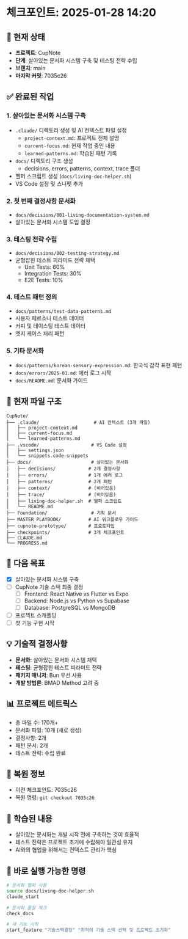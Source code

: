 # 체크포인트: 2025-01-28 14:20

## 📍 현재 상태

- **프로젝트**: CupNote
- **단계**: 살아있는 문서화 시스템 구축 및 테스팅 전략 수립
- **브랜치**: main
- **마지막 커밋**: 7035c26

## ✅ 완료된 작업

### 1. 살아있는 문서화 시스템 구축

- `.claude/` 디렉토리 생성 및 AI 컨텍스트 파일 설정
  - `project-context.md`: 프로젝트 전체 설명
  - `current-focus.md`: 현재 작업 중인 내용
  - `learned-patterns.md`: 학습된 패턴 기록
- `docs/` 디렉토리 구조 생성
  - decisions, errors, patterns, context, trace 폴더
- 헬퍼 스크립트 생성 (`docs/living-doc-helper.sh`)
- VS Code 설정 및 스니펫 추가

### 2. 첫 번째 결정사항 문서화

- `docs/decisions/001-living-documentation-system.md`
- 살아있는 문서화 시스템 도입 결정

### 3. 테스팅 전략 수립

- `docs/decisions/002-testing-strategy.md`
- 균형잡힌 테스트 피라미드 전략 채택
  - Unit Tests: 60%
  - Integration Tests: 30%
  - E2E Tests: 10%

### 4. 테스트 패턴 정의

- `docs/patterns/test-data-patterns.md`
- 사용자 페르소나 테스트 데이터
- 커피 및 테이스팅 테스트 데이터
- 엣지 케이스 처리 패턴

### 5. 기타 문서화

- `docs/patterns/korean-sensory-expression.md`: 한국식 감각 표현 패턴
- `docs/errors/2025-01.md`: 에러 로그 시작
- `docs/README.md`: 문서화 가이드

## 📂 현재 파일 구조

```
CupNote/
├── .claude/                    # AI 컨텍스트 (3개 파일)
│   ├── project-context.md
│   ├── current-focus.md
│   └── learned-patterns.md
├── .vscode/                   # VS Code 설정
│   ├── settings.json
│   └── snippets.code-snippets
├── docs/                      # 살아있는 문서화
│   ├── decisions/            # 2개 결정사항
│   ├── errors/               # 1개 에러 로그
│   ├── patterns/             # 2개 패턴
│   ├── context/              # (비어있음)
│   ├── trace/                # (비어있음)
│   ├── living-doc-helper.sh  # 헬퍼 스크립트
│   └── README.md
├── Foundation/                # 기획 문서
├── MASTER_PLAYBOOK/          # AI 워크플로우 가이드
├── cupnote-prototype/        # 프로토타입
├── checkpoints/              # 3개 체크포인트
├── CLAUDE.md
└── PROGRESS.md
```

## 🎯 다음 목표

- [x] 살아있는 문서화 시스템 구축
- [ ] CupNote 기술 스택 최종 결정
  - [ ] Frontend: React Native vs Flutter vs Expo
  - [ ] Backend: Node.js vs Python vs Supabase
  - [ ] Database: PostgreSQL vs MongoDB
- [ ] 프로젝트 스캐폴딩
- [ ] 첫 기능 구현 시작

## 💡 기술적 결정사항

- **문서화**: 살아있는 문서화 시스템 채택
- **테스팅**: 균형잡힌 테스트 피라미드 전략
- **패키지 매니저**: Bun 우선 사용
- **개발 방법론**: BMAD Method 고려 중

## 📊 프로젝트 메트릭스

- 총 파일 수: 170개+
- 문서화 파일: 10개 (새로 생성)
- 결정사항: 2개
- 패턴 문서: 2개
- 테스트 전략: 수립 완료

## 🔄 복원 정보

- 이전 체크포인트: 7035c26
- 복원 명령: `git checkout 7035c26`

## 📝 학습된 내용

- 살아있는 문서화는 개발 시작 전에 구축하는 것이 효율적
- 테스트 전략은 프로젝트 초기에 수립해야 일관성 유지
- AI와의 협업을 위해서는 컨텍스트 관리가 핵심

## 🚀 바로 실행 가능한 명령

```bash
# 문서화 헬퍼 사용
source docs/living-doc-helper.sh
claude_start

# 문서화 품질 체크
check_docs

# 새 기능 시작
start_feature "기술스택결정" "최적의 기술 스택 선택 및 프로젝트 초기화"
```
